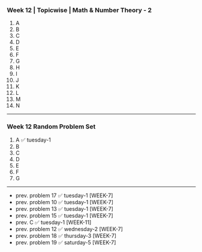 ### Week 12 | Topicwise | Math & Number Theory - 2
1. A
2. B
3. C
4. D
5. E
6. F
7. G
8. H
9. I
10. J
11. K
12. L
13. M
14. N
---
### Week 12 Random Problem Set
1. A ✅ tuesday-1
2. B
3. C
4. D
5. E
6. F
7. G
---
- prev. problem 17  ✅ tuesday-1 [WEEK-7]
- prev. problem 10  ✅ tuesday-1 [WEEK-7]
- prev. problem 13  ✅ tuesday-1 [WEEK-7]
- prev. problem 15  ✅ tuesday-1 [WEEK-7]
- prev. C ✅ tuesday-1 [WEEK-11]
- prev. problem 12  ✅ wednesday-2 [WEEK-7]
- prev. problem 18  ✅ thursday-3 [WEEK-7]
- prev. problem 19  ✅ saturday-5 [WEEK-7]
